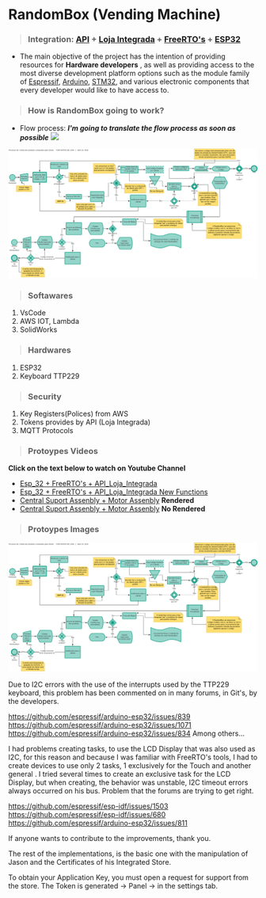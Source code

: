<!-- Headings --> <!-- Strong --> <!-- Italics --> <!-- Blockquote --> <!-- Links --> <!-- UL --> <!-- OL --> <!-- Images --> <!-- Code Blocks --> <!-- Tables --> 
<!-- Task Lists -->

# RandomBox (Vending Machine)
> ### Integration: [API](https://lojaintegrada.docs.apiary.io/#reference) + [Loja Integrada](https://lojaintegrada.com.br/) + [FreeRTO's](https://www.freertos.org/) + [ESP32](https://www.espressif.com/en/products/socs/esp32/overview)

- The main objective of the project has the intention of providing resources for **Hardware developers** , as well as providing access to the most diverse development platform options such as the module family of [Espressif](https://www.espressif.com/en), [Arduino](https://www.arduino.cc/en/main/products), [STM32](https://www.st.com/content/st_com/en/support/learning/stm32-education/stm32-step-by-step.html), and various electronic components that every developer would like to have access to.

> ### How is RandomBox going to work?
- Flow process:
***I'm going to translate the flow process as soon as possible***
![](Images)
<img src="Images/FlowRandomBox1.png">

> ### Softawares
1. VsCode
1. AWS IOT, Lambda
1. SolidWorks

> ### Hardwares
1. ESP32
1. Keyboard TTP229

> ### Security
1. Key Registers(Polices) from AWS
1. Tokens provides by API (Loja Integrada)
1. MQTT Protocols

> ### Protoypes Videos
**Click on the text below to watch on Youtube Channel**

* [Esp_32 + FreeRTO's + API_Loja_Integrada](https://youtu.be/USlRwm8FtBU)
* [Esp_32 + FreeRTO's + API_Loja_Integrada New Functions](https://youtu.be/Byxi9N65fug) 
* [Central Suport Assenbly + Motor Assenbly](https://youtu.be/GkYKwFoSeXg) **Rendered**
* [Central Suport Assenbly + Motor Assenbly](https://youtu.be/XT-ZBJUHyEo) **No Rendered**

> ### Protoypes Images

<img src="Images/FlowRandomBox1.png">

Due to I2C errors with the use of the interrupts used by the TTP229 keyboard, this problem has been commented on in many forums, in Git's, by the developers.

https://github.com/espressif/arduino-esp32/issues/839
https://github.com/espressif/arduino-esp32/issues/1071
https://github.com/espressif/arduino-esp32/issues/834
Among others...

I had problems creating tasks, to use the LCD Display that was also used as I2C, for this reason and because I was familiar with FreeRTO's tools, I had to create devices to use only 2 tasks, 1 exclusively for the Touch and another general . I tried several times to create an exclusive task for the LCD Display, but when creating, the behavior was unstable, I2C timeout errors always occurred on his bus. Problem that the forums are trying to get right.

https://github.com/espressif/esp-idf/issues/1503
https://github.com/espressif/esp-idf/issues/680
https://github.com/espressif/arduino-esp32/issues/811

If anyone wants to contribute to the improvements, thank you.

The rest of the implementations, is the basic one with the manipulation of Jason and the Certificates of his Integrated Store.

To obtain your Application Key, you must open a request for support from the store.
The Token is generated -> Panel -> in the settings tab.
